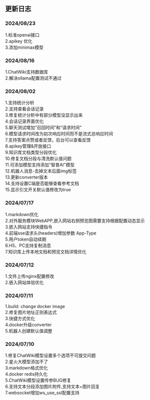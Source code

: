 ## 更新日志

### 2024/08/23

1.标准openai接口<br/>
2.apikey 优化<br/>
3.添加minimax模型<br/>

### 2024/08/16

1.ChatWiki支持数据库<br/>
2.解决ollama配置测试不通过<br/>

### 2024/08/02

1.支持统计分析<br/>
2.支持查看会话记录<br/>
3.修复统计分析中有部分模型没显示出来<br/>
4.会话记录界面优化<br/>
5.聊天测试增加“召回时间”和“请求时间”<br/>
6.模型请求时间改为初次响应时间而不是流式总响应时间<br/>
7.支持答案点赞或者反馈，后台可以查看反馈<br/>
8.apikey管理&开放接口<br/>
9.知识库文档类型分段优化<br/>
10.修复文档分段与清洗默认值问题<br/>
11.可添加模型支持添加"智普AI"模型<br/>
12.机器人消息-去掉文本后面img标签<br/>
13.更新converter版本<br/>
14.支持设置C端是否能够查看参考文档<br/>
15.显示引文开关默认值修改为true<br/>

### 2024/07/17

1.markdown优化<br/>
2.对外服务模块WebAPP,嵌入网站右侧预览图需要支持根据配置动态显示<br/>
3.嵌入网站支持快捷指令<br/>
4.前端sse请求头(headers)增加参数 App-Type<br/>
5.用户token自动续期<br/>
6.H5、PC支持复制消息<br/>
7.知识库上传本地文档和预览文档详情优化<br/>

### 2024/07/12

1.文件上传nginx配置修改<br/>
2.嵌入网站体验优化<br/>

### 2024/07/11

1.build: change docker image<br/>
2.修复图片地址正则表达式<br/>
3.快捷方式优化<br/>
4.docker升级converter<br/>
5.机器人创建默认值调整<br/>

### 2024/07/10

1.修复ChatWiki模型设置多个选项不可提交问题<br/>
2.星火大模型添加不了<br/>
3.markdown格式优化<br/>
4.docker redis持久化<br/>
5.ChatWiki模型设置传参BUG修复<br/>
6.支持文本分段添加图片附件,支持文本+图片回复<br/>
7.websocket增加ws_use_ssl配置支持<br/>